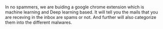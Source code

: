 In no spammers, we are buiding a google chrome extension which is machine learning and Deep learning based. It will tell you the mails that you are receving in the inbox are spams or not. And further will also categorize them into the different malwares.